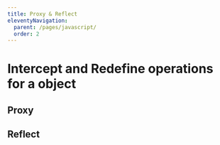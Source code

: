 ```yaml
---
title: Proxy & Reflect
eleventyNavigation:
  parent: /pages/javascript/
  order: 2
---
```


# Intercept and Redefine operations for a object

## Proxy

## Reflect
